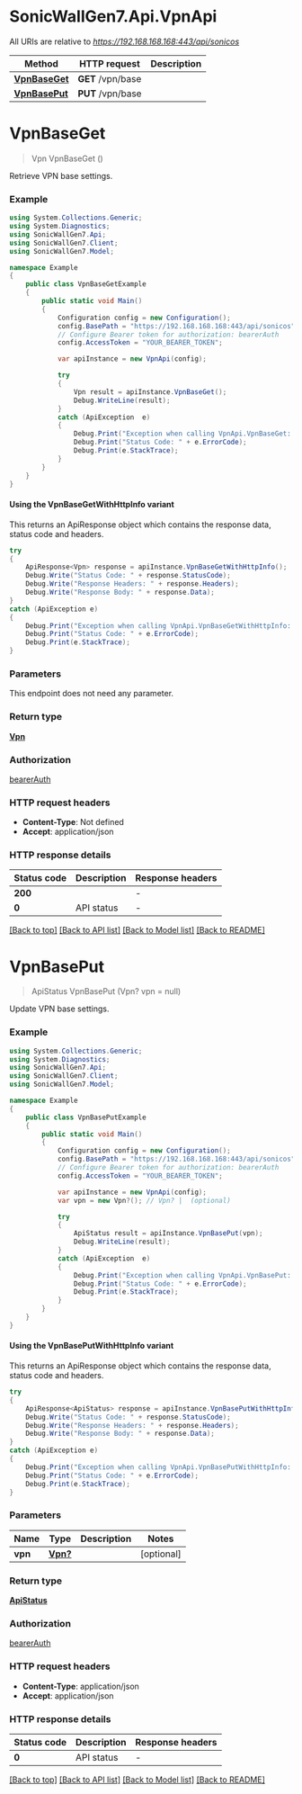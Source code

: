 # SonicWallGen7.Api.VpnApi

All URIs are relative to *https://192.168.168.168:443/api/sonicos*

| Method | HTTP request | Description |
|--------|--------------|-------------|
| [**VpnBaseGet**](VpnApi.md#vpnbaseget) | **GET** /vpn/base |  |
| [**VpnBasePut**](VpnApi.md#vpnbaseput) | **PUT** /vpn/base |  |

<a id="vpnbaseget"></a>
# **VpnBaseGet**
> Vpn VpnBaseGet ()



Retrieve VPN base settings.

### Example
```csharp
using System.Collections.Generic;
using System.Diagnostics;
using SonicWallGen7.Api;
using SonicWallGen7.Client;
using SonicWallGen7.Model;

namespace Example
{
    public class VpnBaseGetExample
    {
        public static void Main()
        {
            Configuration config = new Configuration();
            config.BasePath = "https://192.168.168.168:443/api/sonicos";
            // Configure Bearer token for authorization: bearerAuth
            config.AccessToken = "YOUR_BEARER_TOKEN";

            var apiInstance = new VpnApi(config);

            try
            {
                Vpn result = apiInstance.VpnBaseGet();
                Debug.WriteLine(result);
            }
            catch (ApiException  e)
            {
                Debug.Print("Exception when calling VpnApi.VpnBaseGet: " + e.Message);
                Debug.Print("Status Code: " + e.ErrorCode);
                Debug.Print(e.StackTrace);
            }
        }
    }
}
```

#### Using the VpnBaseGetWithHttpInfo variant
This returns an ApiResponse object which contains the response data, status code and headers.

```csharp
try
{
    ApiResponse<Vpn> response = apiInstance.VpnBaseGetWithHttpInfo();
    Debug.Write("Status Code: " + response.StatusCode);
    Debug.Write("Response Headers: " + response.Headers);
    Debug.Write("Response Body: " + response.Data);
}
catch (ApiException e)
{
    Debug.Print("Exception when calling VpnApi.VpnBaseGetWithHttpInfo: " + e.Message);
    Debug.Print("Status Code: " + e.ErrorCode);
    Debug.Print(e.StackTrace);
}
```

### Parameters
This endpoint does not need any parameter.
### Return type

[**Vpn**](Vpn.md)

### Authorization

[bearerAuth](../README.md#bearerAuth)

### HTTP request headers

 - **Content-Type**: Not defined
 - **Accept**: application/json


### HTTP response details
| Status code | Description | Response headers |
|-------------|-------------|------------------|
| **200** |  |  -  |
| **0** | API status |  -  |

[[Back to top]](#) [[Back to API list]](../README.md#documentation-for-api-endpoints) [[Back to Model list]](../README.md#documentation-for-models) [[Back to README]](../README.md)

<a id="vpnbaseput"></a>
# **VpnBasePut**
> ApiStatus VpnBasePut (Vpn? vpn = null)



Update VPN base settings.

### Example
```csharp
using System.Collections.Generic;
using System.Diagnostics;
using SonicWallGen7.Api;
using SonicWallGen7.Client;
using SonicWallGen7.Model;

namespace Example
{
    public class VpnBasePutExample
    {
        public static void Main()
        {
            Configuration config = new Configuration();
            config.BasePath = "https://192.168.168.168:443/api/sonicos";
            // Configure Bearer token for authorization: bearerAuth
            config.AccessToken = "YOUR_BEARER_TOKEN";

            var apiInstance = new VpnApi(config);
            var vpn = new Vpn?(); // Vpn? |  (optional) 

            try
            {
                ApiStatus result = apiInstance.VpnBasePut(vpn);
                Debug.WriteLine(result);
            }
            catch (ApiException  e)
            {
                Debug.Print("Exception when calling VpnApi.VpnBasePut: " + e.Message);
                Debug.Print("Status Code: " + e.ErrorCode);
                Debug.Print(e.StackTrace);
            }
        }
    }
}
```

#### Using the VpnBasePutWithHttpInfo variant
This returns an ApiResponse object which contains the response data, status code and headers.

```csharp
try
{
    ApiResponse<ApiStatus> response = apiInstance.VpnBasePutWithHttpInfo(vpn);
    Debug.Write("Status Code: " + response.StatusCode);
    Debug.Write("Response Headers: " + response.Headers);
    Debug.Write("Response Body: " + response.Data);
}
catch (ApiException e)
{
    Debug.Print("Exception when calling VpnApi.VpnBasePutWithHttpInfo: " + e.Message);
    Debug.Print("Status Code: " + e.ErrorCode);
    Debug.Print(e.StackTrace);
}
```

### Parameters

| Name | Type | Description | Notes |
|------|------|-------------|-------|
| **vpn** | [**Vpn?**](Vpn?.md) |  | [optional]  |

### Return type

[**ApiStatus**](ApiStatus.md)

### Authorization

[bearerAuth](../README.md#bearerAuth)

### HTTP request headers

 - **Content-Type**: application/json
 - **Accept**: application/json


### HTTP response details
| Status code | Description | Response headers |
|-------------|-------------|------------------|
| **0** | API status |  -  |

[[Back to top]](#) [[Back to API list]](../README.md#documentation-for-api-endpoints) [[Back to Model list]](../README.md#documentation-for-models) [[Back to README]](../README.md)

